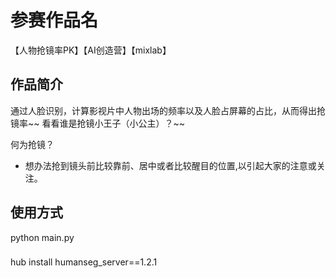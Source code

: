 # 参赛作品名
【人物抢镜率PK】【AI创造营】【mixlab】


## 作品简介

通过人脸识别，计算影视片中人物出场的频率以及人脸占屏幕的占比，从而得出抢镜率~~
看看谁是抢镜小王子（小公主）？~~


何为抢镜？
- 想办法抢到镜头前比较靠前、居中或者比较醒目的位置,以引起大家的注意或关注。


## 使用方式
python main.py



###
hub install humanseg_server==1.2.1
